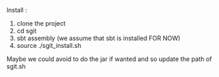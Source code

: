 Install :

1) clone the project
2) cd sgit
3) sbt assembly (we assume that sbt is installed FOR NOW)
4) source ./sgit_install.sh

Maybe we could avoid to do the jar if wanted and so update the path of sgit.sh
